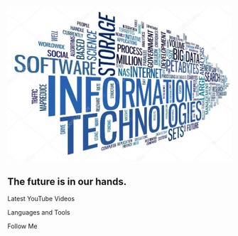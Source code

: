 [![Header](https://github.com/Malika939/Malika939/blob/main/assets/kartinka.jpg)]()

## The future is in our hands.

Latest YouTube Videos

Languages and Tools

Follow Me